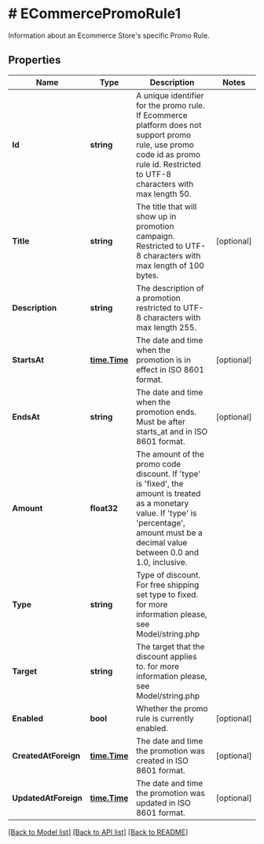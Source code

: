 # # ECommercePromoRule1
Information about an Ecommerce Store&#39;s specific Promo Rule.

## Properties 


Name | Type | Description | Notes
------------ | ------------- | ------------- | -------------
**Id**| **string** | A unique identifier for the promo rule. If Ecommerce platform does not support promo rule, use promo code id as promo rule id. Restricted to UTF-8 characters with max length 50.  |
**Title**| **string** | The title that will show up in promotion campaign. Restricted to UTF-8 characters with max length of 100 bytes.  | [optional]
**Description**| **string** | The description of a promotion restricted to UTF-8 characters with max length 255.  |
**StartsAt**| [**time.Time**](time.Time.md) | The date and time when the promotion is in effect in ISO 8601 format.  | [optional]
**EndsAt**| **string** | The date and time when the promotion ends. Must be after starts_at and in ISO 8601 format.  | [optional]
**Amount**| **float32** | The amount of the promo code discount. If &#39;type&#39; is &#39;fixed&#39;, the amount is treated as a monetary value. If &#39;type&#39; is &#39;percentage&#39;, amount must be a decimal value between 0.0 and 1.0, inclusive.  |
**Type**| **string** | Type of discount. For free shipping set type to fixed. for more information please, see Model/string.php  |
**Target**| **string** | The target that the discount applies to. for more information please, see Model/string.php  |
**Enabled**| **bool** | Whether the promo rule is currently enabled.  | [optional]
**CreatedAtForeign**| [**time.Time**](time.Time.md) | The date and time the promotion was created in ISO 8601 format.  | [optional]
**UpdatedAtForeign**| [**time.Time**](time.Time.md) | The date and time the promotion was updated in ISO 8601 format.  | [optional]


[[Back to Model list]](../../README.md#models) [[Back to API list]](../../README.md#endpoints) [[Back to README]](../../README.md)

